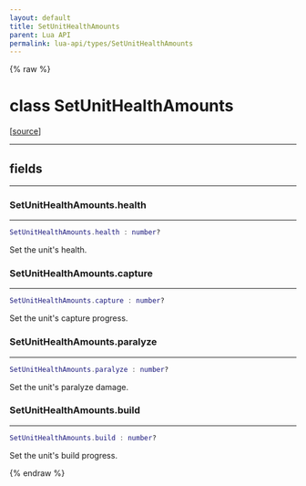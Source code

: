 ```yaml
---
layout: default
title: SetUnitHealthAmounts
parent: Lua API
permalink: lua-api/types/SetUnitHealthAmounts
---
```


{% raw %}

# class SetUnitHealthAmounts





[<a href="https://github.com/beyond-all-reason/RecoilEngine/blob/b29554ca8a91605fa235eafe60ad740783359665/rts/Lua/LuaSyncedCtrl.cpp#L2111-L2117" target="_blank">source</a>]







---



## fields
---

### SetUnitHealthAmounts.health
---
```lua
SetUnitHealthAmounts.health : number?
```



Set the unit's health.








### SetUnitHealthAmounts.capture
---
```lua
SetUnitHealthAmounts.capture : number?
```



Set the unit's capture progress.








### SetUnitHealthAmounts.paralyze
---
```lua
SetUnitHealthAmounts.paralyze : number?
```



Set the unit's paralyze damage.








### SetUnitHealthAmounts.build
---
```lua
SetUnitHealthAmounts.build : number?
```



Set the unit's build progress.










{% endraw %}